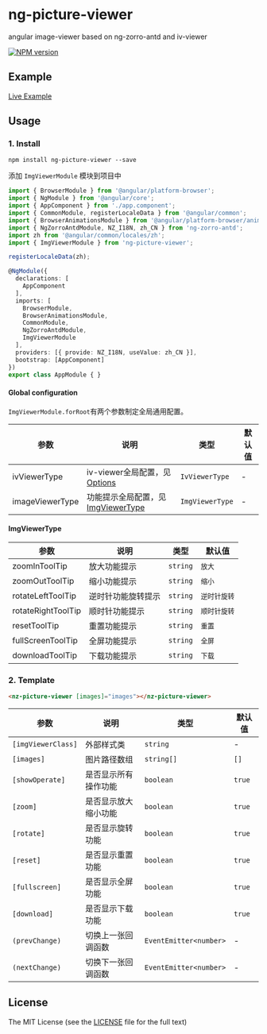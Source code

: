 # ng-picture-viewer

angular image-viewer based on ng-zorro-antd and iv-viewer

[![NPM version](https://img.shields.io/npm/v/ng-picture-viewer.svg)](https://www.npmjs.com/package/ng-picture-viewer)

## Example

[Live Example](https://lzhd.github.io/ng-picture-viewer/)

## Usage

### 1. Install

```
npm install ng-picture-viewer --save
```

添加 `ImgViewerModule` 模块到项目中

```typescript
import { BrowserModule } from '@angular/platform-browser';
import { NgModule } from '@angular/core';
import { AppComponent } from './app.component';
import { CommonModule, registerLocaleData } from '@angular/common';
import { BrowserAnimationsModule } from '@angular/platform-browser/animations';
import { NgZorroAntdModule, NZ_I18N, zh_CN } from 'ng-zorro-antd';
import zh from '@angular/common/locales/zh';
import { ImgViewerModule } from 'ng-picture-viewer';

registerLocaleData(zh);

@NgModule({
  declarations: [
    AppComponent
  ],
  imports: [
    BrowserModule,
    BrowserAnimationsModule,
    CommonModule,
    NgZorroAntdModule,
    ImgViewerModule
  ],
  providers: [{ provide: NZ_I18N, useValue: zh_CN }],
  bootstrap: [AppComponent]
})
export class AppModule { }
```
#### Global configuration

`ImgViewerModule.forRoot`有两个参数制定全局通用配置。

| 参数 | 说明 | 类型 | 默认值 |
| --- | --- | --- | --- |
| ivViewerType | iv-viewer全局配置，见[Options](https://github.com/s-yadav/iv-viewer#Options) | `IvViewerType` | - |
| imageViewerType | 功能提示全局配置，见[ImgViewerType](#ImgViewerType) | `ImgViewerType` | - |

#### ImgViewerType

| 参数 | 说明 | 类型 | 默认值 |
| --- | --- | --- | --- |
| zoomInToolTip | 放大功能提示 | `string` | `放大` |
| zoomOutToolTip | 缩小功能提示 | `string` | `缩小` |
| rotateLeftToolTip | 逆时针功能旋转提示 | `string` | `逆时针旋转` |
| rotateRightToolTip | 顺时针功能提示 | `string` | `顺时针旋转` |
| resetToolTip | 重置功能提示 | `string` | `重置` |
| fullScreenToolTip | 全屏功能提示 | `string` | `全屏` |
| downloadToolTip | 下载功能提示 | `string` | `下载` |

### 2. Template

```html
<nz-picture-viewer [images]="images"></nz-picture-viewer>
```

| 参数 | 说明 | 类型 | 默认值 |
| --- | --- | --- | --- |
| `[imgViewerClass]` | 外部样式类 | `string` | - |
| `[images]` | 图片路径数组 | `string[]` | `[]` |
| `[showOperate]` | 是否显示所有操作功能 | `boolean` | `true` |
| `[zoom]` | 是否显示放大缩小功能 | `boolean` | `true` |
| `[rotate]` | 是否显示旋转功能 | `boolean` | `true` |
| `[reset]` | 是否显示重置功能 | `boolean` | `true` |
| `[fullscreen]` | 是否显示全屏功能 | `boolean` | `true` |
| `[download]` | 是否显示下载功能 | `boolean` | `true` |
| `(prevChange)` | 切换上一张回调函数 | `EventEmitter<number>` | - |
| `(nextChange)` | 切换下一张回调函数 | `EventEmitter<number>` | - |

## License

The MIT License (see the [LICENSE](https://github.com/lzhd/ng-picture-viewer/blob/master/LICENSE) file for the full text)
